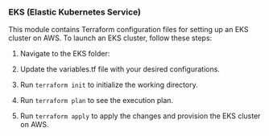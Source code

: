 ### EKS (Elastic Kubernetes Service)

This module contains Terraform configuration files for setting up an EKS cluster on AWS.
To launch an EKS cluster, follow these steps:

1. Navigate to the EKS folder:

2. Update the variables.tf file with your desired configurations.

3. Run `terraform init` to initialize the working directory.

4. Run `terraform plan` to see the execution plan.

5. Run `terraform apply` to apply the changes and provision the EKS cluster on AWS.